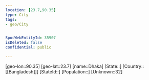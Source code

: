```yaml
---
location: [23.7,90.35]
type: City
tags:
- geo/City


SpocWebEntityId: 35907
isDeleted: false
confidential: public

---
```

[geo-lon::90.35]
[geo-lat::23.7]
[name::Dhaka]
[State::]
[Country::[[Bangladesh]]]
[StateId::]
[Population::]
[Unknown::32]

